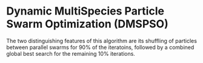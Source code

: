 # Dynamic MultiSpecies Particle Swarm Optimization (DMSPSO)

The two distinguishing features of this algorithm are its shuffling of particles between parallel swarms for 90% of the iteratoins, followed by a combined global best search for the remaining 10% iterations. 
